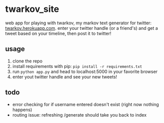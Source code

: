 # twarkov_site
web app for playing with twarkov, my markov text generator for twitter: [twarkov.herokuapp.com](twarkov.herokuapp.com). enter your twitter handle (or a friend's) and get a tweet based on your timeline, then post it to twitter!

## usage
1. clone the repo
2. install requirements with pip: ```pip install -r requirements.txt```
2. run ```python app.py``` and head to localhost:5000 in your favorite browser
3. enter yout twitter handle and see your new tweets!

## todo
- error checking for if username entered doesn't exist (right now nothing happens)
- routing issue: refreshing /generate should take you back to index
